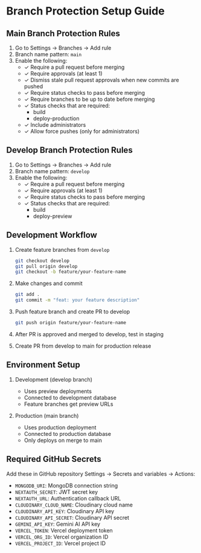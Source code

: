 # Branch Protection Setup Guide

## Main Branch Protection Rules
1. Go to Settings → Branches → Add rule
2. Branch name pattern: `main`
3. Enable the following:
   - ✓ Require a pull request before merging
   - ✓ Require approvals (at least 1)
   - ✓ Dismiss stale pull request approvals when new commits are pushed
   - ✓ Require status checks to pass before merging
   - ✓ Require branches to be up to date before merging
   - ✓ Status checks that are required:
     - build
     - deploy-production
   - ✓ Include administrators
   - ✓ Allow force pushes (only for administrators)

## Develop Branch Protection Rules
1. Go to Settings → Branches → Add rule
2. Branch name pattern: `develop`
3. Enable the following:
   - ✓ Require a pull request before merging
   - ✓ Require approvals (at least 1)
   - ✓ Require status checks to pass before merging
   - ✓ Status checks that are required:
     - build
     - deploy-preview

## Development Workflow
1. Create feature branches from `develop`
   ```bash
   git checkout develop
   git pull origin develop
   git checkout -b feature/your-feature-name
   ```

2. Make changes and commit
   ```bash
   git add .
   git commit -m "feat: your feature description"
   ```

3. Push feature branch and create PR to develop
   ```bash
   git push origin feature/your-feature-name
   ```

4. After PR is approved and merged to develop, test in staging

5. Create PR from develop to main for production release

## Environment Setup
1. Development (develop branch)
   - Uses preview deployments
   - Connected to development database
   - Feature branches get preview URLs

2. Production (main branch)
   - Uses production deployment
   - Connected to production database
   - Only deploys on merge to main

## Required GitHub Secrets
Add these in GitHub repository Settings → Secrets and variables → Actions:

- `MONGODB_URI`: MongoDB connection string
- `NEXTAUTH_SECRET`: JWT secret key
- `NEXTAUTH_URL`: Authentication callback URL
- `CLOUDINARY_CLOUD_NAME`: Cloudinary cloud name
- `CLOUDINARY_API_KEY`: Cloudinary API key
- `CLOUDINARY_API_SECRET`: Cloudinary API secret
- `GEMINI_API_KEY`: Gemini AI API key
- `VERCEL_TOKEN`: Vercel deployment token
- `VERCEL_ORG_ID`: Vercel organization ID
- `VERCEL_PROJECT_ID`: Vercel project ID
